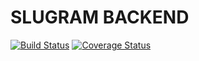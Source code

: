 # SLUGRAM BACKEND
[![Build Status](https://travis-ci.org/slugbyte/slugram-backend.svg?branch=stageing)](https://travis-ci.org/slugbyte/slugram-backend)
[![Coverage Status](https://coveralls.io/repos/github/slugbyte/slugram-backend/badge.svg?branch=stageing)](https://coveralls.io/github/slugbyte/slugram-backend?branch=stageing)

